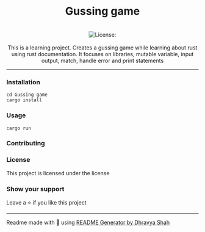 <div align="center">
<h1 align="center">Gussing game</h1>
<br />
<img alt="License: " src="https://img.shields.io/badge/License--blue" /><br>
<br>
This is a learning project. Creates a gussing game while learning about rust using rust documentation. It focuses on libraries, mutable variable, input output, match, handle error and print statements
</div>

***

### Installation
```
cd Gussing game
cargo install
```

### Usage
```
cargo run
```

### Contributing

### License
This project is licensed under the  license
### Show your support
Leave a ⭐ if you like this project

***
Readme made with 💖 using [README Generator by Dhravya Shah](https://github.com/Dhravya/readme-generator)